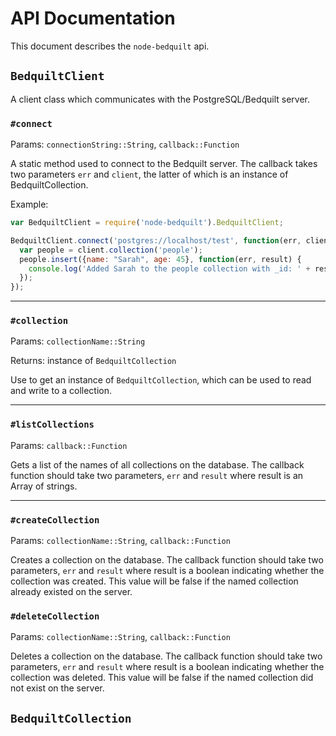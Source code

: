 # API Documentation

This document describes the `node-bedquilt` api.



## `BedquiltClient`

A client class which communicates with the PostgreSQL/Bedquilt server.

### `#connect`

Params: `connectionString::String`, `callback::Function`

A static method used to connect to the Bedquilt server.
The callback takes two parameters `err` and `client`, the latter of which
is an instance of BedquiltCollection.

Example:
```javascript
var BedquiltClient = require('node-bedquilt').BedquiltClient;

BedquiltClient.connect('postgres://localhost/test', function(err, client) {
  var people = client.collection('people');
  people.insert({name: "Sarah", age: 45}, function(err, result) {
    console.log('Added Sarah to the people collection with _id: ' + result);
  });
});
```

----

### `#collection`

Params: `collectionName::String`

Returns: instance of `BedquiltCollection`

Use to get an instance of `BedquiltCollection`, which can be used to read and write to a collection.

----


### `#listCollections`

Params: `callback::Function`

Gets a list of the names of all collections on the database. The callback function should take two parameters,
`err` and `result` where result is an Array of strings.

---


### `#createCollection`

Params: `collectionName::String`, `callback::Function`

Creates a collection on the database.
The callback function should take two parameters, `err` and `result` where result is a boolean indicating whether
the collection was created. This value will be false if the named collection already existed on the server.


### `#deleteCollection`

Params: `collectionName::String`, `callback::Function`

Deletes a collection on the database.
The callback function should take two parameters, `err` and `result` where result is a boolean indicating whether
the collection was deleted. This value will be false if the named collection did not exist on the server.





## `BedquiltCollection`
